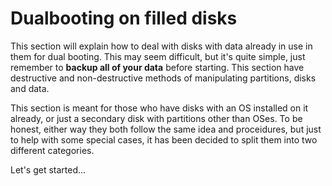 # Dualbooting on filled disks

This section will explain how to deal with disks with data already in use in them for dual booting. This may seem difficult, but it's quite simple, just remember to **backup all of your data** before starting. This section have destructive and non-destructive methods of manipulating partitions, disks and data.

This section is meant for those who have disks with an OS installed on it already, or just a secondary disk with partitions other than OSes. To be honest, either way they both follow the same idea and proceidures, but just to help with some special cases, it has been decided to split them into two different categories.

Let's get started...